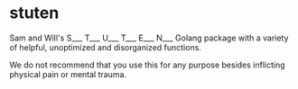 # stuten
Sam and Will's S___ T___ U___ T___ E___ N___ Golang package with a variety of helpful, unoptimized and disorganized functions.

We do not recommend that you use this for any purpose besides inflicting physical pain or mental trauma. 
